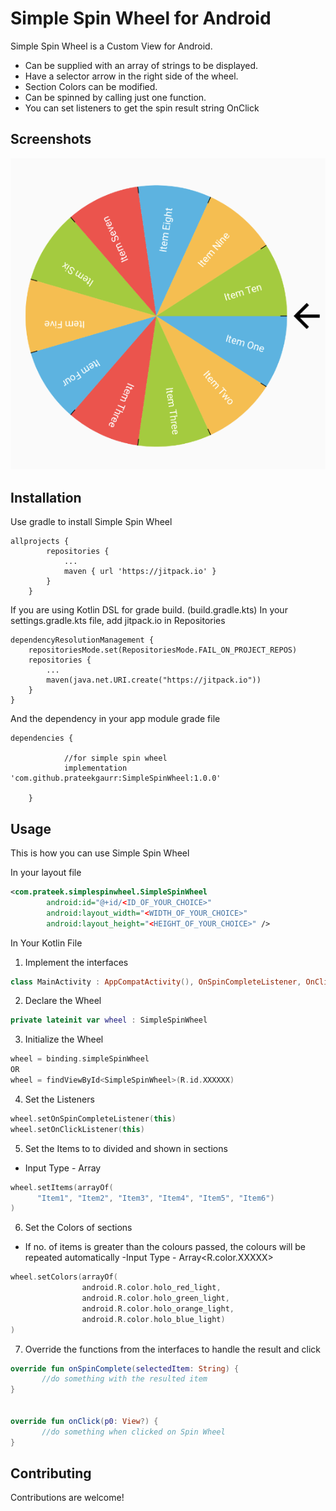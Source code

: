 # Simple Spin Wheel for Android

Simple Spin Wheel is a Custom View for Android.
- Can be supplied with an array of strings to be displayed.
- Have a selector arrow in the right side of the wheel.
- Section Colors can be modified.
- Can be spinned by calling just one function.
- You can set listeners to get the spin result string OnClick

## Screenshots
![Simple Spin Wheel By Prateek Gaur prateekgaurr](https://github.com/prateekgaurr/SimpleSpinWheel/blob/master/screenshots/ss1.png?raw=true?raw=true "Simple Spin Wheel View")

## Installation

Use gradle to install Simple Spin Wheel

```
allprojects {
		repositories {
			...
			maven { url 'https://jitpack.io' }
		}
	}

```

If you are using Kotlin DSL for grade build. (build.gradle.kts)
In your settings.gradle.kts file, add jitpack.io in Repositories
```
dependencyResolutionManagement {
    repositoriesMode.set(RepositoriesMode.FAIL_ON_PROJECT_REPOS)
    repositories {
        ...
        maven(java.net.URI.create("https://jitpack.io"))
    }
}
```

And the dependency in your app module grade file
```
dependencies {

            //for simple spin wheel 
	        implementation 'com.github.prateekgaurr:SimpleSpinWheel:1.0.0'

	}
```


## Usage
This is how you can use Simple Spin Wheel


In your layout file
```xml
<com.prateek.simplespinwheel.SimpleSpinWheel
        android:id="@+id/<ID_OF_YOUR_CHOICE>"
        android:layout_width="<WIDTH_OF_YOUR_CHOICE>"
        android:layout_height="<HEIGHT_OF_YOUR_CHOICE>" />
```

In Your Kotlin File


1. Implement the interfaces
```kotlin
class MainActivity : AppCompatActivity(), OnSpinCompleteListener, OnClickListener
```

2. Declare the Wheel
```kotlin
private lateinit var wheel : SimpleSpinWheel
```

3. Initialize the Wheel
```kotlin
wheel = binding.simpleSpinWheel
OR
wheel = findViewById<SimpleSpinWheel>(R.id.XXXXXX)
```

4. Set the Listeners
```kotlin
wheel.setOnSpinCompleteListener(this)
wheel.setOnClickListener(this)
```

5. Set the Items to to divided and shown in sections
- Input Type - Array<String>
```kotlin
wheel.setItems(arrayOf(
      "Item1", "Item2", "Item3", "Item4", "Item5", "Item6")
)
```


6. Set the Colors of sections
- If no. of items is greater than the colours passed, the colours will be repeated automatically
-Input Type - Array<R.color.XXXXX>

```kotlin
wheel.setColors(arrayOf(
                android.R.color.holo_red_light,
                android.R.color.holo_green_light,
                android.R.color.holo_orange_light,
                android.R.color.holo_blue_light)
)
```

7. Override the functions from the interfaces to handle the result and click
```kotlin
override fun onSpinComplete(selectedItem: String) {
       //do something with the resulted item
}


override fun onClick(p0: View?) {
       //do something when clicked on Spin Wheel
}

```


## Contributing
Contributions are welcome!
